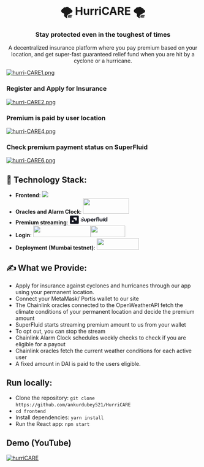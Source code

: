<p align="center">
 <h1 align="center"> 🌪 HurriCARE 🌪 </h1>
 <h3 align="center"> Stay protected even in the toughest of times </h3>
 <p align="center"> A decentralized insurance platform where you pay premium based on your location, and get super-fast guaranteed relief fund when you are hit by a cyclone or a hurricane.</p>
 
 [![hurri-CARE1.png](https://i.postimg.cc/xdxBYfcp/hurri-CARE1.png)](https://postimg.cc/cK3FBN7f)
 
 ### Register and Apply for Insurance 
 [![hurri-CARE2.png](https://i.postimg.cc/261MSsWk/hurri-CARE2.png)](https://postimg.cc/zb10dPp6)
 
 ### Premium is paid by user location
 [![hurri-CARE4.png](https://i.postimg.cc/P5MB3zhj/hurri-CARE4.png)](https://postimg.cc/zyVt3hVt)
 
 ### Check premium payment status on SuperFluid
 [![hurri-CARE6.png](https://i.postimg.cc/nz1jMWfW/hurri-CARE6.png)](https://postimg.cc/5Y6NRn05)
 
 ## 🚀 Technology Stack:
  
 - **Frontend**: <img src="https://img.shields.io/badge/react%20-%2320232a.svg?&style=for-the-badge&logo=react&logoColor=%2361DAFB"/> 
 - **Oracles and Alarm Clock**: <img src="https://upload.wikimedia.org/wikipedia/commons/4/4d/Chainlink_logo.jpg" height="40" width="120">
 - **Premium streaming**: <img src="https://raw.githubusercontent.com/superfluid-finance/protocol-monorepo/HEAD/sf-logo.png" height="25" width="100">
 - **Login**: <img src="https://i.postimg.cc/CMGdN5dV/metamask.png" height="30" width="150"><img src="https://i.postimg.cc/W4LQXNhQ/portis.png" height="30" width="90">
 - **Deployment (Mumbai testnet)**: <img src="https://i.postimg.cc/HkqVzy0d/matic2.png" height="30" width="110">
 
 ## ✍️ What we Provide:
 
 - Apply for insurance against cyclones and hurricanes through our app using your permanent location.
 - Connect your MetaMask/ Portis wallet to our site
 - The Chainlink oracles connected to the OpenWeatherAPI fetch the climate conditions of your permanent location and decide the premium amount
 - SuperFluid starts streaming premium amount to us from your wallet
 - To opt out, you can stop the stream
 - Chainlink Alarm Clock schedules weekly checks to check if you are eligible for a payout
 - Chainlink oracles fetch the current weather conditions for each active user
 - A fixed amount in DAI is paid to the users eligible. 
 
 ## Run locally:
 
  - Clone the repository:
   `git clone https://github.com/ankurdubey521/HurriCARE`
  - `cd frontend`
  - Install dependencies:
   `yarn install`
  - Run the React app:
   `npm start`
 
 ## Demo (YouTube)
 [![hurriCARE](https://img.youtube.com/vi/KZ0pRlZStT8/0.jpg)](https://www.youtube.com/watch?v=KZ0pRlZStT8)
